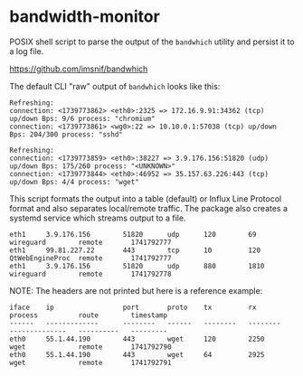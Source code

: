 # bandwidth-monitor
POSIX shell script to parse the output of the `bandwhich` utility and persist it to a log file.

https://github.com/imsnif/bandwhich

The default CLI "raw" output of `bandwhich` looks like this:

```
Refreshing:
connection: <1739773862> <eth0>:2325 => 172.16.9.91:34362 (tcp) up/down Bps: 9/6 process: "chromium"
connection: <1739773861> <wg0>:22 => 10.10.0.1:57038 (tcp) up/down Bps: 204/300 process: "sshd"

Refreshing:
connection: <1739773859> <eth0>:38227 => 3.9.176.156:51820 (udp) up/down Bps: 175/260 process: "<UNKNOWN>"
connection: <1739773844> <eth0>:46952 => 35.157.63.226:443 (tcp) up/down Bps: 4/4 process: "wget"
```

This script formats the output into a table (default) or Influx Line Protocol format and also separates local/remote traffic.
The package also creates a systemd service which streams output to a file.

```
eth1     3.9.176.156        51820      udp      120        69         wireguard        remote       1741792777
eth1     99.81.227.22       443        tcp      10         120        QtWebEngineProc  remote       1741792777
eth1     3.9.176.156        51820      udp      880        1810       wireguard        remote       1741792778
```

NOTE: The headers are not printed but here is a reference example:

```
iface    ip                 port       proto    tx         rx         process          route        timestamp
------   -------------      --------   ------   --------   --------   --------------   ----------   ---------
eth0     55.1.44.190        443        wget     120        2250       wget             remote       1741792790
eth0     55.1.44.190        443        wget     64         2925       wget             remote       1741792791
```

